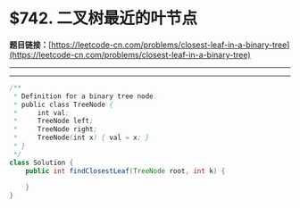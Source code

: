 # $742. 二叉树最近的叶节点

**题目链接：**[https://leetcode-cn.com/problems/closest-leaf-in-a-binary-tree](https://leetcode-cn.com/problems/closest-leaf-in-a-binary-tree)

---

<Cards card="leetcode_742_closest-leaf-in-a-binary-tree"></Cards>

---

```java
/**
 * Definition for a binary tree node.
 * public class TreeNode {
 *     int val;
 *     TreeNode left;
 *     TreeNode right;
 *     TreeNode(int x) { val = x; }
 * }
 */
class Solution {
    public int findClosestLeaf(TreeNode root, int k) {
        
    }
}
```